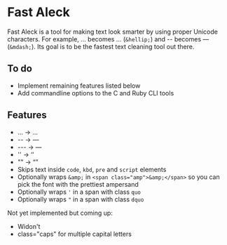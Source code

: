 Fast Aleck
==========

Fast Aleck is a tool for making text look smarter by using proper Unicode characters. For example, ... becomes … (`&hellip;`) and -- becomes — (`&mdash;`). Its goal is to be the fastest text cleaning tool out there.

To do
-----

* Implement remaining features listed below
* Add commandline options to the C and Ruby CLI tools

Features
--------

* ... → …
* -- → —
* --- → —
* '' → ‘’
* "" → “”
* Skips text inside `code`, `kbd`, `pre` and `script` elements
* Optionally wraps `&amp;` in `<span class="amp">&amp;</span>` so you can pick the font with the prettiest ampersand
* Optionally wraps `'` in a span with class `quo`
* Optionally wraps `"` in a span with class `dquo`

Not yet implemented but coming up:

* Widon't
* class="caps" for multiple capital letters
